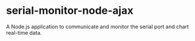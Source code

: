 # serial-monitor-node-ajax
A Node.js application to communicate and monitor the serial port and chart real-time data.
